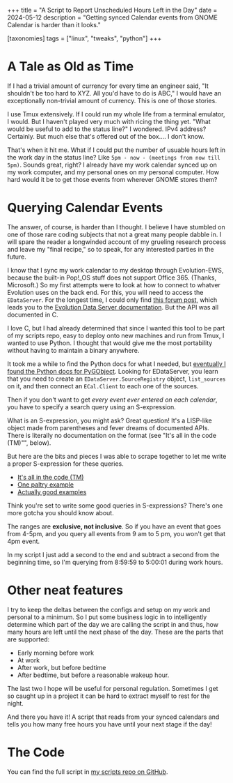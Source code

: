 +++
title = "A Script to Report Unscheduled Hours Left in the Day"
date = 2024-05-12
description = "Getting synced Calendar events from GNOME Calendar is harder than it looks."

[taxonomies]
tags = ["linux", "tweaks", "python"]
+++

# A Tale as Old as Time

If I had a trivial amount of currency for every time an engineer said,
"It shouldn't be too hard to XYZ. All you'd have to do is ABC,"
I would have an exceptionally non-trivial amount of currency. This is one of those stories.

I use Tmux extensively. If I could run my whole life from a terminal emulator, I would.
But I haven't played very much with ricing the thing yet. "What would be useful to add
to the status line?" I wondered. IPv4 address? Certainly. But much else that's offered
out of the box.... I don't know.

That's when it hit me. What if I could put the number of usuable hours left in
the work day in the status line? Like `5pm - now - (meetings from now till 5pm)`.
Sounds great, right? I already have my work calendar synced up on my work computer,
and my personal ones on my personal computer. How hard would it be to get those
events from wherever GNOME stores them?

# Querying Calendar Events
The answer, of course, is harder than I thought. I believe I have stumbled on one
of those rare coding subjects that not a great many people dabble in. I will
spare the reader a longwinded account of my grueling research process and leave
my "final recipe," so to speak, for any interested parties in the future.

I know that I sync my work calendar to my desktop through Evolution-EWS, because
the built-in Pop!\_OS stuff does not support Office 365. (Thanks, Microsoft.)
So my first attempts were to look at how to connect to whatver Evolution uses on
the back end. For this, you will need to access the `EDataServer`. For the longest
time, I could only find
[this forum post](https://discourse.gnome.org/t/accessing-evolution-calendars-from-scripts/17884),
which leads you to the
[Evolution Data Server documentation](https://gnome.pages.gitlab.gnome.org/evolution-data-server/libedataserver/method.SourceRegistry.list_enabled.html).
But the API was all documented in C.

I love C, but I had already determined that since I wanted this tool to be part
of my scripts repo, easy to deploy onto new machines and run from Tmux, I wanted
to use Python. I thought that would give me the most portability without having
to maintain a binary anywhere.

It took me a while to find the Python docs for what I needed, but
[eventually I found the Python docs for PyGObject](https://amolenaar.pages.gitlab.gnome.org/pygobject-docs/index.html).
Looking for EDataServer, you learn that you need to create an `EDataServer.SourceRegistry`
object, `list_sources` on it, and then connect an `ECal.Client` to each one of the sources.

Then if you don't want to get *every event ever entered on each calendar*, you
have to specify a search query using an S-expression.

What is an S-expression, you might ask? Great question! It's a LISP-like object 
made from parentheses and fever dreams of documented APIs. There is literally
no documentation on the format (see "It's all in the code (TM)"", below).

But here are the bits and pieces I was able to scrape together to let me write a proper S-expression for these queries.
- [It's all in the code (TM)](https://discourse.gnome.org/t/how-do-i-use-s-expressions-on-evolution-data-servers-ecal-api/9044)
- [One paltry example](https://github.com/elementary/calendar/blob/1099ba61def44231cbbb9ab594432bda32643720/core/Services/Calendar/EventStore.vala#L410)
- [Actually good examples](https://mail.gnome.org/archives/evolution-hackers/2022-March/msg00001.html)

Think you're set to write some good queries in S-expressions? There's one more
gotcha you should know about.

The ranges are **exclusive, not inclusive**. So if you have an event that goes
from 4-5pm, and you query all events from 9 am to 5 pm, you won't get that 4pm event.

In my script I just add a second to the end and subtract a second from the
beginning time, so I'm querying from 8:59:59 to 5:00:01 during work hours.

# Other neat features

I try to keep the deltas between the configs and setup on my work and personal to
a minimum. So I put some business logic in to intelligently determine which part
of the day we are calling the script in and thus, how many hours are left until
the next phase of the day. These are the parts that are supported:
- Early morning before work
- At work
- After work, but before bedtime
- After bedtime, but before a reasonable wakeup hour.

The last two I hope will be useful for personal regulation. Sometimes I get so
caught up in a project it can be hard to extract myself to rest for the night.

And there you have it! A script that reads from your synced calendars and tells
you how many free hours you have until your next stage if the day!

# The Code
You can find the full script in [my scripts repo on GitHub](https://github.com/steelswords/scripts/blob/master/time-left-in-day.py).
